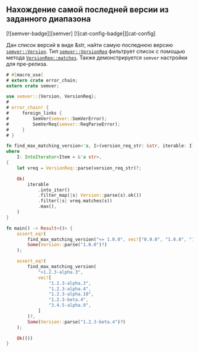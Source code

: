 ## Нахождение самой последней версии из заданного диапазона

[![semver-badge]][semver] [![cat-config-badge]][cat-config]

Дан список версий в виде &str, найти самую последнюю версию [`semver::Version`](https://docs.rs/semver/*/semver/struct.Version.html). Тип [`semver::VersionReq`](https://docs.rs/semver/*/semver/struct.VersionReq.html) фильтрует список с помощью метода [`VersionReq::matches`](https://docs.rs/semver/*/semver/struct.VersionReq.html#method.matches). Также демонстрируется `semver` настройки для пре-релиза.

```rust
# #[macro_use]
# extern crate error_chain;
extern crate semver;

use semver::{Version, VersionReq};
#
# error_chain! {
#     foreign_links {
#         SemVer(semver::SemVerError);
#         SemVerReq(semver::ReqParseError);
#     }
# }

fn find_max_matching_version<'a, I>(version_req_str: &str, iterable: I) -> Result<Option<Version>>
where
    I: IntoIterator<Item = &'a str>,
{
    let vreq = VersionReq::parse(version_req_str)?;

    Ok(
        iterable
            .into_iter()
            .filter_map(|s| Version::parse(s).ok())
            .filter(|s| vreq.matches(s))
            .max(),
    )
}

fn main() -> Result<()> {
    assert_eq!(
        find_max_matching_version("<= 1.0.0", vec!["0.9.0", "1.0.0", "1.0.1"])?,
        Some(Version::parse("1.0.0")?)
    );

    assert_eq!(
        find_max_matching_version(
            ">1.2.3-alpha.3",
            vec![
                "1.2.3-alpha.3",
                "1.2.3-alpha.4",
                "1.2.3-alpha.10",
                "1.2.3-beta.4",
                "3.4.5-alpha.9",
            ]
        )?,
        Some(Version::parse("1.2.3-beta.4")?)
    );

    Ok(())
}
```


